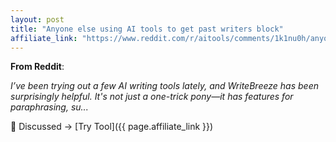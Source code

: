```yaml
---
layout: post
title: "Anyone else using AI tools to get past writers block"
affiliate_link: "https://www.reddit.com/r/aitools/comments/1k1nu0h/anyone_else_using_ai_tools_to_get_past_writers/?ref=autoverse&utm_source=autoverse"
---
```


**From Reddit**:  
*<!-- SC_OFF --><div class='md'><p>I’ve been trying out a few AI writing tools lately, and WriteBreeze has been surprisingly helpful. It's not just a one-trick pony—it has features for paraphrasing, su...*

💬 Discussed → [Try Tool]({{ page.affiliate_link }})  

